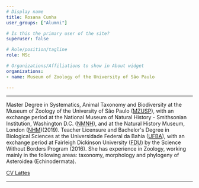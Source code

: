 ```yaml
---
# Display name
title: Rosana Cunha
user_groups: ["Alumni"]

# Is this the primary user of the site?
superuser: false

# Role/position/tagline
role: MSc

# Organizations/Affiliations to show in About widget
organizations:
- name: Museum of Zoology of the University of São Paulo

---
```


---
Master Degree in Systematics, Animal Taxonomy and Biodiversity at the Museum of Zoology of the University of São Paulo ([MZUSP](https://www.mz.usp.br)), with an exchange period at the National Museum of Natural History - Smithsonian Institution, Washington D.C. ([NMNH](https://naturalhistory.si.edu)), and at the Natural History Museum, London ([NHM](https://www.nhm.ac.uk/))(2019). Teacher Licensure and Bachelor's Degree in Biological Sciences at the Universidade Federal da Bahia ([UFBA](https://www.ufba.br)), with an exchange period at Fairleigh Dickinson University ([FDU](https://www.fdu.edu)) by the Science Without Borders Program (2016). She has experience in Zoology, working mainly in the following areas: taxonomy, morphology and phylogeny of Asteroidea (Echinodermata). 

[CV Lattes](http://lattes.cnpq.br/8513044229125958)

---

